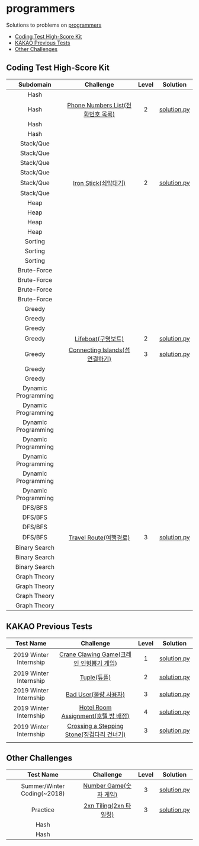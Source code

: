 # programmers
Solutions to problems on [programmers](https://programmers.co.kr/learn/challenges)

* [Coding Test High-Score Kit](#Coding-Test-High-Score-Kit)
* [KAKAO Previous Tests](#KAKAO-Previous-Tests)
* [Other Challenges](#Other-Challenges)

## Coding Test High-Score Kit

|      Subdomain      |                          Challenge                           | Level |                           Solution                           |
| :-----------------: | :----------------------------------------------------------: | :---: | :----------------------------------------------------------: |
|        Hash         |                                                              |       |                                                              |
|        Hash         | [Phone Numbers List(전화번호 목록)](https://programmers.co.kr/learn/courses/30/lessons/42577) |   2   | [solution.py](Coding%20Test%20High-Score%20Kit/Phone%20Numbers%20List.py) |
|        Hash         |                                                              |       |                                                              |
|        Hash         |                                                              |       |                                                              |
|      Stack/Que      |                                                              |       |                                                              |
|      Stack/Que      |                                                              |       |                                                              |
|      Stack/Que      |                                                              |       |                                                              |
|      Stack/Que      |                                                              |       |                                                              |
|      Stack/Que      | [Iron Stick(쇠막대기)](https://programmers.co.kr/learn/courses/30/lessons/42585) |   2   | [solution.py](Coding%20Test%20High-Score%20Kit/Iron%20Stick.py) |
|      Stack/Que      |                                                              |       |                                                              |
|        Heap         |                                                              |       |                                                              |
|        Heap         |                                                              |       |                                                              |
|        Heap         |                                                              |       |                                                              |
|        Heap         |                                                              |       |                                                              |
|       Sorting       |                                                              |       |                                                              |
|       Sorting       |                                                              |       |                                                              |
|       Sorting       |                                                              |       |                                                              |
|     Brute-Force     |                                                              |       |                                                              |
|     Brute-Force     |                                                              |       |                                                              |
|     Brute-Force     |                                                              |       |                                                              |
|     Brute-Force     |                                                              |       |                                                              |
|       Greedy        |                                                              |       |                                                              |
|       Greedy        |                                                              |       |                                                              |
|       Greedy        |                                                              |       |                                                              |
|       Greedy        | [Lifeboat(구명보트)](https://programmers.co.kr/learn/courses/30/lessons/42885) |   2   | [solution.py](Coding%20Test%20High-Score%20Kit/Lifeboat.py)  |
|       Greedy        | [Connecting Islands(섬 연결하기)](https://programmers.co.kr/learn/courses/30/lessons/42861) |   3   | [solution.py](Coding%20Test%20High-Score%20Kit/Connecting%20Islands.py) |
|       Greedy        |                                                              |       |                                                              |
|       Greedy        |                                                              |       |                                                              |
| Dynamic Programming |                                                              |       |                                                              |
| Dynamic Programming |                                                              |       |                                                              |
| Dynamic Programming |                                                              |       |                                                              |
| Dynamic Programming |                                                              |       |                                                              |
| Dynamic Programming |                                                              |       |                                                              |
| Dynamic Programming |                                                              |       |                                                              |
| Dynamic Programming |                                                              |       |                                                              |
|       DFS/BFS       |                                                              |       |                                                              |
|       DFS/BFS       |                                                              |       |                                                              |
|       DFS/BFS       |                                                              |       |                                                              |
|       DFS/BFS       | [Travel Route(여행경로)](https://programmers.co.kr/learn/courses/30/lessons/43164) |   3   | [solution.py](Coding%20Test%20High-Score%20Kit/Travel%20Route.py) |
|    Binary Search    |                                                              |       |                                                              |
|    Binary Search    |                                                              |       |                                                              |
|    Binary Search    |                                                              |       |                                                              |
|    Graph Theory     |                                                              |       |                                                              |
|    Graph Theory     |                                                              |       |                                                              |
|    Graph Theory     |                                                              |       |                                                              |
|    Graph Theory     |                                                              |       |                                                              |

## KAKAO Previous Tests

|       Test Name        |                          Challenge                           | Level |                           Solution                           |
| :--------------------: | :----------------------------------------------------------: | :---: | :----------------------------------------------------------: |
| 2019 Winter Internship | [Crane Clawing Game(크레인 인형뽑기 게임)](https://programmers.co.kr/learn/courses/30/lessons/64061) |   1   | [solution.py](KAKAO%20Previous%20Tests/Crane%20Clawing%20Game.py) |
| 2019 Winter Internship | [Tuple(튜플)](https://programmers.co.kr/learn/courses/30/lessons/64065) |   2   |       [solution.py](KAKAO%20Previous%20Tests/Tuple.py)       |
| 2019 Winter Internship | [Bad User(불량 사용자)](https://programmers.co.kr/learn/courses/30/lessons/64064) |   3   |    [solution.py](KAKAO%20Previous%20Tests/Bad%20User.py)     |
| 2019 Winter Internship | [Hotel Room Assignment(호텔 방 배정)](https://programmers.co.kr/learn/courses/30/lessons/64063) |   4   | [solution.py](KAKAO%20Previous%20Tests/Hotel%20Room%20Assignment.py) |
| 2019 Winter Internship | [Crossing a Stepping Stone(징검다리 건너기)](https://programmers.co.kr/learn/courses/30/lessons/64062) |   3   | [solution.py](KAKAO%20Previous%20Tests/Crossing%20a%20Stepping%20Stone.py) |
|                        |                                                              |       |                                                              |

## Other Challenges

|          Test Name          |                          Challenge                           | Level |                      Solution                      |
| :-------------------------: | :----------------------------------------------------------: | :---: | :------------------------------------------------: |
| Summer/Winter Coding(~2018) | [Number Game(숫자 게임)](https://programmers.co.kr/learn/courses/30/lessons/12987) |   3   | [solution.py](Other%20Challenges/Number%20Game.py) |
|          Practice           | [2xn Tiling(2xn 타일링)](https://programmers.co.kr/learn/courses/30/lessons/12900) |   3   | [solution.py](Other%20Challenges/2xn%20Tiling.py)  |
|            Hash             |                                                              |       |                                                    |
|            Hash             |                                                              |       |                                                    |



